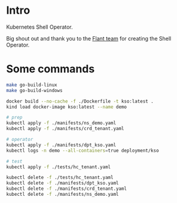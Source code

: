 # Intro
Kubernetes Shell Operator.

Big shout out and thank you to the [Flant team](https://flant.github.io/shell-operator/index.html) for creating the Shell Operator.

# Some commands

```bash
make go-build-linux
make go-build-windows
```

```bash
docker build --no-cache -f ./Dockerfile -t kso:latest .
kind load docker-image kso:latest --name demo
```

```bash
# prep
kubectl apply -f ./manifests/ns_demo.yaml
kubectl apply -f ./manifests/crd_tenant.yaml

# operator
kubectl apply -f ./manifests/dpt_kso.yaml
kubectl logs -n demo --all-containers=true deployment/kso

# test
kubectl apply -f ./tests/hc_tenant.yaml
```


```bash
kubectl delete -f ./tests/hc_tenant.yaml
kubectl delete -f ./manifests/dpt_kso.yaml
kubectl delete -f ./manifests/crd_tenant.yaml
kubectl delete -f ./manifests/ns_demo.yaml
```
